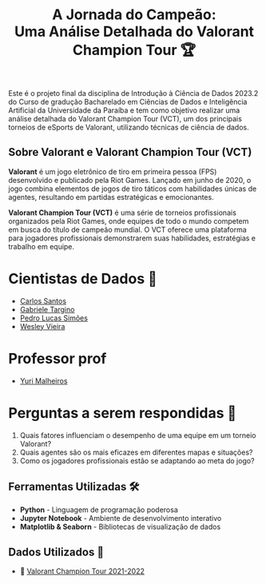<h1 align="center">A Jornada do Campeão: <br> Uma Análise Detalhada do Valorant Champion Tour 🏆</h1>
<br>

Este é o projeto final da disciplina de Introdução à Ciência de Dados 2023.2 do Curso de gradução Bacharelado em Ciências de Dados e Inteligência Artificial da Universidade da Paraíba e tem como objetivo realizar uma análise detalhada do Valorant Champion Tour (VCT), um dos principais torneios de eSports de Valorant, utilizando técnicas de ciência de dados.

## Sobre Valorant e Valorant Champion Tour (VCT)

**Valorant** é um jogo eletrônico de tiro em primeira pessoa (FPS) desenvolvido e publicado pela Riot Games. Lançado em junho de 2020, o jogo combina elementos de jogos de tiro táticos com habilidades únicas de agentes, resultando em partidas estratégicas e emocionantes.

**Valorant Champion Tour (VCT)** é uma série de torneios profissionais organizados pela Riot Games, onde equipes de todo o mundo competem em busca do título de campeão mundial. O VCT oferece uma plataforma para jogadores profissionais demonstrarem suas habilidades, estratégias e trabalho em equipe.

# Cientistas de Dados 🎲
* [Carlos Santos](https://github.com/carlimmsantos)
* [Gabriele Targino](https://github.com/gabitargino)
* [Pedro Lucas Simões](https://github.com/pedroLucabral)
* [Wesley Vieira](https://github.com/wesleyvieira1)

# Professor prof
* [Yuri Malheiros](https://github.com/yurimalheiros)

# Perguntas a serem respondidas 🤔

1. Quais fatores influenciam o desempenho de uma equipe em um torneio Valorant?
2. Quais agentes são os mais eficazes em diferentes mapas e situações?
3. Como os jogadores profissionais estão se adaptando ao meta do jogo?

## Ferramentas Utilizadas 🛠️
* **Python** - Linguagem de programação poderosa
* **Jupyter Notebook** - Ambiente de desenvolvimento interativo
* **Matplotlib & Seaborn** - Bibliotecas de visualização de dados

## Dados Utilizados 📖
* 🔎 [Valorant Champion Tour 2021-2022](https://www.kaggle.com/datasets/ryanluong1/valorant-champion-tour-2021-2023-data)
